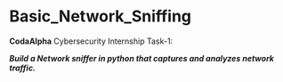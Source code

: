 # Basic_Network_Sniffing
**CodaAlpha** 
Cybersecurity Internship Task-1:

***Build a Network sniffer in python that captures and analyzes network traffic.***
